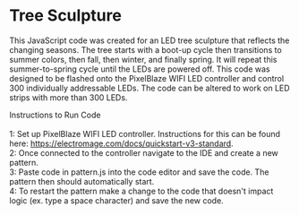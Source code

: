 # Tree Sculpture
This JavaScript code was created for an LED tree sculpture that reflects the changing seasons. The tree starts with a boot-up cycle then transitions to summer colors, then fall, then winter, and finally spring. It will repeat this summer-to-spring cycle until the LEDs are powered off. This code was designed to be flashed onto the PixelBlaze WIFI LED controller and control 300 individually addressable LEDs. The code can be altered to work on LED strips with more than 300 LEDs. 

Instructions to Run Code <br>
<br>
1: Set up PixelBlaze WIFI LED controller. Instructions for this can be found here: https://electromage.com/docs/quickstart-v3-standard. <br>
2: Once connected to the controller navigate to the IDE and create a new pattern. <br>
3: Paste code in pattern.js into the code editor and save the code. The pattern then should automatically start. <br>
4: To restart the pattern make a change to the code that doesn't impact logic (ex. type a space character) and save the new code. <br>
